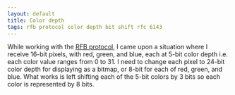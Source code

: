```yaml
---
layout: default
title: Color depth
tags: rfb protocol color depth bit shift rfc 6143
---
```


While working with the [RFB protocol](https://tools.ietf.org/html/rfc6143), I came upon a situation where I receive 16-bit pixels, with red, green, and blue, each at 5-bit color depth i.e. each color value ranges from 0 to 31. I need to change each pixel to 24-bit color depth for displaying as a bitmap, or 8-bit for each of red, green, and blue. What works is left shifting each of the 5-bit colors by 3 bits so each color is represented by 8 bits.
